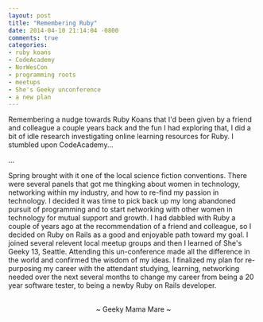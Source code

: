 ```yaml
---
layout: post
title: "Remembering Ruby"
date: 2014-04-10 21:14:04 -0800
comments: true
categories:
- ruby koans
- CodeAcademy
- NorWesCon
- programming roots
- meetups
- She's Geeky unconference
- a new plan
---
```

Remembering a nudge towards Ruby Koans that I'd been given by a friend and colleague a couple years back and the fun I had exploring that, I did a bit of idle research investigating online learning resources for Ruby.  I stumbled upon CodeAcademy...

...

Spring brought with it one of the local science fiction conventions.  There were several panels that got me thingking about women in technology, networking within my industry, and how to re-find my passion in technology.  I decided it was time to pick back up my long abandoned pursuit of programming and to start networking with other women in technology for mutual support and growth.  I had dabbled with Ruby a couple of years ago at the recommendation of a friend and colleague, so I decided on Ruby on Rails as a good and enjoyable path toward my goal.  I joined several relevent local meetup groups and then I learned of She's Geeky 13, Seattle.  Attending this un-conference made all the difference in the world and confirmed the wisdom of my ideas.  I finalized my plan for re-purposing my career with the attendant studying, learning, networking needed  over the next several months to change my career from being a 20 year software tester, to being a newby Ruby on Rails developer.

<br>
<center>~ Geeky Mama Mare ~</center>
